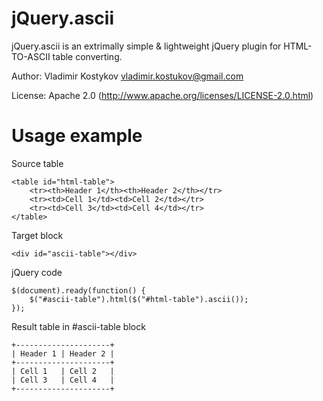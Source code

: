 jQuery.ascii
============
jQuery.ascii is an extrimally simple & lightweight jQuery plugin for HTML-TO-ASCII table converting.

Author: Vladimir Kostykov <vladimir.kostukov@gmail.com>

License: Apache 2.0 (http://www.apache.org/licenses/LICENSE-2.0.html)

Usage example
=============

Source table

	<table id="html-table">
		<tr><th>Header 1</th><th>Header 2</th></tr>
		<tr><td>Cell 1</td><td>Cell 2</td></tr>
		<tr><td>Cell 3</td><td>Cell 4</td></tr>
	</table>

Target block

	<div id="ascii-table"></div>

jQuery code

	$(document).ready(function() {
		$("#ascii-table").html($("#html-table").ascii());
	});

Result table in #ascii-table block

	+---------------------+
	| Header 1 | Header 2 |
	+---------------------+
	| Cell 1   | Cell 2   |
	| Cell 3   | Cell 4   |
	+---------------------+